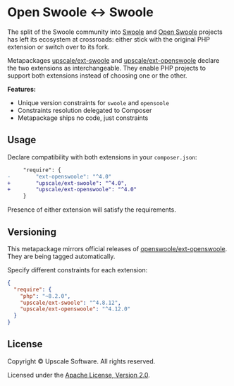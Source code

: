 Open Swoole ↔ Swoole
====================

The split of the Swoole community into [Swoole](https://github.com/swoole/swoole-src) and [Open Swoole](https://github.com/openswoole/ext-openswoole) projects has left its ecosystem at crossroads:
either stick with the original PHP extension or switch over to its fork.

Metapackages [upscale/ext-swoole](https://github.com/upscalesoftware/ext-swoole) and [upscale/ext-openswoole](https://github.com/upscalesoftware/ext-openswoole) declare the two extensions as interchangeable.
They enable PHP projects to support both extensions instead of choosing one or the other.

**Features:**
- Unique version constraints for `swoole` and `opensoole`
- Constraints resolution delegated to Composer
- Metapackage ships no code, just constraints

## Usage

Declare compatibility with both extensions in your `composer.json`:
```diff
     "require": {
-        "ext-openswoole": "^4.0"
+        "upscale/ext-swoole": "^4.0",
+        "upscale/ext-openswoole": "^4.0"
     }
```

Presence of either extension will satisfy the requirements.

## Versioning

This metapackage mirrors official releases of [openswoole/ext-openswoole](https://github.com/openswoole/ext-openswoole).
They are being tagged automatically.

Specify different constraints for each extension:
```json
{
  "require": {
    "php": "~8.2.0",
    "upscale/ext-swoole": "^4.8.12",
    "upscale/ext-openswoole": "^4.12.0"
  }
}
```

## License

Copyright © Upscale Software. All rights reserved.

Licensed under the [Apache License, Version 2.0](https://github.com/upscalesoftware/ext-openswoole/blob/master/LICENSE.txt).